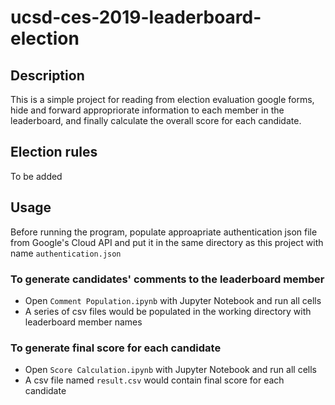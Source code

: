 # ucsd-ces-2019-leaderboard-election

## Description

This is a simple project for reading from election evaluation google forms, hide and forward appropriorate information to each member in the leaderboard, and finally calculate the overall score for each candidate.

## Election rules

To be added

## Usage 
Before running the program, populate approapriate authentication json file from Google's Cloud API and put it in the same directory as this project with name `authentication.json`

### To generate candidates' comments to the leaderboard member
- Open `Comment Population.ipynb` with Jupyter Notebook and run all cells
- A series of csv files would be populated in the working directory with leaderboard member names

### To generate final score for each candidate
- Open `Score Calculation.ipynb` with Jupyter Notebook and run all cells
- A csv file named `result.csv` would contain final score for each candidate
